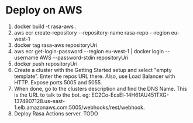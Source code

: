 # Deploy on AWS

1. docker build -t rasa-aws .
2. aws ecr create-repository --repository-name rasa-repo --region eu-west-1
3. docker tag rasa-aws repositoryUri
4. aws ecr get-login-password --region eu-west-1 | docker login --username AWS --password-stdin repositoryUri
5. docker push repositoryUri
6. Create a cluster with the Getting Started setup and select "empty template". Enter the repos URL there.
   Also, use Load Balancer with HTTP. Expose ports 5005 and 5055.
7. When done, go to the clusters description and find the DNS Name. This is the URL to talk to the bot. eg:
   EC2Co-EcsEl-14H61AU451TXG-1374907128.us-east-1.elb.amazonaws.com:5005/webhooks/rest/webhook.
8. Deploy Rasa Actions server. TODO
   